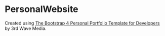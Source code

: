 # PersonalWebsite

Created using [The Bootstrap 4 Personal Portfolio Template for Developers](https://themes.3rdwavemedia.com/bootstrap-templates/resume/instance-bootstrap-portfolio-theme-for-developers/) by 3rd Wave Media.
